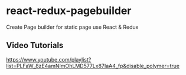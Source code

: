 # react-redux-pagebuilder
Create Page builder for static page use React &amp; Redux

## Video Tutorials

https://www.youtube.com/playlist?list=PLFaW_8zE4amNImOhLMD577Lx87IaA4_fp&disable_polymer=true
